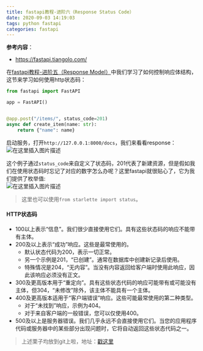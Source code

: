 ```yaml
---
title: fastapi教程-进阶六（Response Status Code）
date: 2020-09-03 14:19:03
tags: python fastapi
categories: fastapi
---
```


<!--more-->

**参考内容**：

- <https://fastapi.tiangolo.com/>

在[fastapi教程-进阶五（Response Model）](https://chuxiaoyi.blog.csdn.net/article/details/108336769)中我们学习了如何控制响应体结构，这节来学习如何使用http状态码：

```python
from fastapi import FastAPI

app = FastAPI()


@app.post("/items/", status_code=201)
async def create_item(name: str):
    return {"name": name}
```

启动服务，打开`http://127.0.0.1:8000/docs`，我们来看看response：  
![在这里插入图片描述](https://img-blog.csdnimg.cn/20200903141853609.png?x-oss-process=image/watermark,type_ZmFuZ3poZW5naGVpdGk,shadow_10,text_aHR0cHM6Ly9ibG9nLmNzZG4ubmV0L3dlaXhpbl80MDE1NjQ4Nw==,size_16,color_FFFFFF,t_70#pic_center)

这个例子通过`status_code`来自定义了状态码，201代表了新建资源，但是假如我们在使用状态码时忘记了对应的数字怎么办呢？这里fastapi就很贴心了，它为我们提供了枚举值:  
![在这里插入图片描述](https://img-blog.csdnimg.cn/20200903141642786.png?x-oss-process=image/watermark,type_ZmFuZ3poZW5naGVpdGk,shadow_10,text_aHR0cHM6Ly9ibG9nLmNzZG4ubmV0L3dlaXhpbl80MDE1NjQ4Nw==,size_16,color_FFFFFF,t_70#pic_center)

> 这里也可以使用`from starlette import status`。

#### HTTP状态码

- 100以上表示“信息”。我们很少直接使用它们。具有这些状态码的响应不能带有主体。
- 200及以上表示“成功”响应。这些是最常使用的。
  - 默认状态代码为200，表示一切正常。
  - 另一个示例是201，“已创建”。通常在数据库中创建新记录后使用。
  - 特殊情况是204，“无内容”。当没有内容返回给客户端时使用此响应，因此该响应必须没有正文。
- 300及更高版本用于“重定向”。具有这些状态代码的响应可能带有或可能没有主体，但304，“未修改”除外，该主体不能具有一个主体。
- 400及更高版本适用于“客户端错误”响应。这些可能最常使用的第二种类型。
  - 对于“未找到”响应，示例为404。
  - 对于来自客户端的一般错误，您可以仅使用400。
- 500及以上是服务器错误。我们几乎永远不会直接使用它们。当您的应用程序代码或服务器中的某些部分出现问题时，它将自动返回这些状态代码之一。

> 上述栗子均放到git上啦，地址：[戳这里](https://github.com/ChuXiaoYi/fastapi)